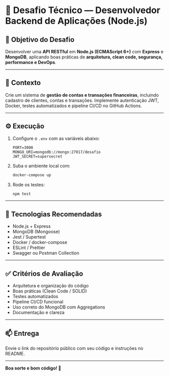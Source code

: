 
# 🧠 Desafio Técnico — Desenvolvedor Backend de Aplicações (Node.js)

## 🎯 Objetivo do Desafio
Desenvolver uma **API RESTful** em **Node.js (ECMAScript 6+)** com **Express** e **MongoDB**, aplicando boas práticas de **arquitetura, clean code, segurança, performance e DevOps**.

---

## 🧩 Contexto
Crie um sistema de **gestão de contas e transações financeiras**, incluindo cadastro de clientes, contas e transações. 
Implemente autenticação JWT, Docker, testes automatizados e pipeline CI/CD no GitHub Actions.

---

## ⚙️ Execução

1. Configure o `.env` com as variáveis abaixo:
    ```env
    PORT=3000
    MONGO_URI=mongodb://mongo:27017/desafio
    JWT_SECRET=supersecret
    ```

2. Suba o ambiente local com:
    ```bash
    docker-compose up
    ```

3. Rode os testes:
    ```bash
    npm test
    ```

---

## 🧰 Tecnologias Recomendadas
- Node.js + Express
- MongoDB (Mongoose)
- Jest / Supertest
- Docker / docker-compose
- ESLint / Prettier
- Swagger ou Postman Collection

---

## ✅ Critérios de Avaliação
- Arquitetura e organização do código
- Boas práticas (Clean Code / SOLID)
- Testes automatizados
- Pipeline CI/CD funcional
- Uso correto do MongoDB com Aggregations
- Documentação e clareza

---

## 📫 Entrega
Envie o link do repositório público com seu código e instruções no README.

---

**Boa sorte e bom código! 🚀**
